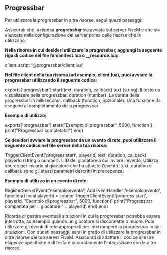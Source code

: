 ## Progressbar ##

Per utilizzare la progressbar in altre risorse, segui questi passaggi:

Assicurati che la risorsa **progressbar** sia avviata sul server FiveM e che sia elencata nella configurazione del server prima delle risorse che la utilizzano.

**Nella risorsa in cui desideri utilizzare la progressbar, aggiungi la seguente riga di codice nel file fxmanifest.lua o __resource.lua:**

client_script '@progressbar/client.lua'

**Nel file client della tua risorsa (ad esempio, client.lua), puoi avviare la progressbar utilizzando il seguente codice:**

exports['progressbar']:start(text, duration, callback)
    text (string): Il testo da visualizzare nella progressbar.
    duration (number): La durata della progressbar in millisecondi.
    callback (function, opzionale): Una funzione da eseguire al completamento della progressbar.

**Esempio di utilizzo:**

exports['progressbar']:start("Esempio di progressbar", 5000, function()
    print("Progressbar completata!")
end)

**Se desideri avviare la progressbar da un evento di rete, puoi utilizzare il seguente codice nel file server della tua risorsa:**

TriggerClientEvent('progress:start', playerId, text, duration, callback)
playerId (string o number): L'ID del giocatore a cui inviare l'evento. Utilizza source per inviarlo al giocatore che ha attivato l'evento.
text, duration e callback sono gli stessi parametri descritti in precedenza.

**Esempio di utilizzo in un evento di rete:**

RegisterServerEvent('esempio:evento')
AddEventHandler('esempio:evento', function()
    local playerId = source
    TriggerClientEvent('progress:start', playerId, "Esempio di progressbar", 5000, function()
        print("Progressbar completata per il giocatore " .. playerId)
    end)
end)

Ricorda di gestire eventuali situazioni in cui la progressbar potrebbe essere interrotta, ad esempio quando un giocatore si disconnette o muore. Puoi utilizzare gli eventi di rete appropriati per interrompere la progressbar in tali situazioni.
Con questi passaggi, sarai in grado di utilizzare la progressbar in altre risorse del tuo server FiveM. Assicurati di adattare il codice alle tue esigenze specifiche e di testare accuratamente l'integrazione con le altre risorse.
